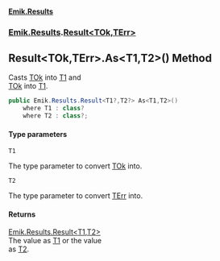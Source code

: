 #### [Emik.Results](index.md 'index')
### [Emik.Results](Emik.Results.md 'Emik.Results').[Result&lt;TOk,TErr&gt;](Result{TOk,TErr}.md 'Emik.Results.Result<TOk,TErr>')

## Result<TOk,TErr>.As<T1,T2>() Method

Casts [TOk](Result{TOk,TErr}.md#Emik.Results.Result_TOk,TErr_.TOk 'Emik.Results.Result<TOk,TErr>.TOk') into [T1](Result{TOk,TErr}.As{T1,T2}.md#Emik.Results.Result_TOk,TErr_.As_T1,T2_().T1 'Emik.Results.Result<TOk,TErr>.As<T1,T2>().T1') and  
[TOk](Result{TOk,TErr}.md#Emik.Results.Result_TOk,TErr_.TOk 'Emik.Results.Result<TOk,TErr>.TOk') into [T1](Result{TOk,TErr}.As{T1,T2}.md#Emik.Results.Result_TOk,TErr_.As_T1,T2_().T1 'Emik.Results.Result<TOk,TErr>.As<T1,T2>().T1').

```csharp
public Emik.Results.Result<T1?,T2?> As<T1,T2>()
    where T1 : class?
    where T2 : class?;
```
#### Type parameters

<a name='Emik.Results.Result_TOk,TErr_.As_T1,T2_().T1'></a>

`T1`

The type parameter to convert [TOk](Result{TOk,TErr}.md#Emik.Results.Result_TOk,TErr_.TOk 'Emik.Results.Result<TOk,TErr>.TOk') into.

<a name='Emik.Results.Result_TOk,TErr_.As_T1,T2_().T2'></a>

`T2`

The type parameter to convert [TErr](Result{TOk,TErr}.md#Emik.Results.Result_TOk,TErr_.TErr 'Emik.Results.Result<TOk,TErr>.TErr') into.

#### Returns
[Emik.Results.Result&lt;](Result{TOk,TErr}.md 'Emik.Results.Result<TOk,TErr>')[T1](Result{TOk,TErr}.As{T1,T2}.md#Emik.Results.Result_TOk,TErr_.As_T1,T2_().T1 'Emik.Results.Result<TOk,TErr>.As<T1,T2>().T1')[,](Result{TOk,TErr}.md 'Emik.Results.Result<TOk,TErr>')[T2](Result{TOk,TErr}.As{T1,T2}.md#Emik.Results.Result_TOk,TErr_.As_T1,T2_().T2 'Emik.Results.Result<TOk,TErr>.As<T1,T2>().T2')[&gt;](Result{TOk,TErr}.md 'Emik.Results.Result<TOk,TErr>')  
The value  as [T1](Result{TOk,TErr}.As{T1,T2}.md#Emik.Results.Result_TOk,TErr_.As_T1,T2_().T1 'Emik.Results.Result<TOk,TErr>.As<T1,T2>().T1') or the value  
 as [T2](Result{TOk,TErr}.As{T1,T2}.md#Emik.Results.Result_TOk,TErr_.As_T1,T2_().T2 'Emik.Results.Result<TOk,TErr>.As<T1,T2>().T2').